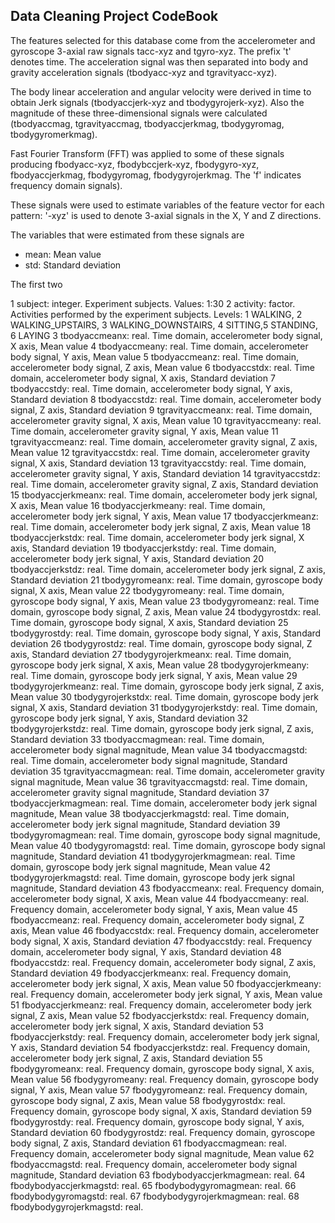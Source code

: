 ## Data Cleaning Project CodeBook

The features selected for this database come from the accelerometer and gyroscope 3-axial raw signals tacc-xyz and tgyro-xyz. The prefix 't' denotes time. The acceleration signal was then separated into body and gravity acceleration signals (tbodyacc-xyz and tgravityacc-xyz).

The body linear acceleration and angular velocity were derived in time to obtain Jerk signals (tbodyaccjerk-xyz and tbodygyrojerk-xyz). Also the magnitude of these three-dimensional signals were calculated (tbodyaccmag, tgravityaccmag, tbodyaccjerkmag, tbodygyromag, tbodygyromerkmag). 

Fast Fourier Transform (FFT) was applied to some of these signals producing fbodyacc-xyz, fbodybccjerk-xyz, fbodygyro-xyz, fbodyaccjerkmag, fbodygyromag, fbodygyrojerkmag. The 'f' indicates frequency domain signals). 

These signals were used to estimate variables of the feature vector for each pattern:
'-xyz' is used to denote 3-axial signals in the X, Y and Z directions.

The variables that were estimated from these signals are
* mean: Mean value
* std: Standard deviation

The first two 

1  subject: integer. Experiment subjects. Values: 1:30 
2  activity: factor. Activities performed by the experiment subjects. Levels: 1 WALKING, 2 WALKING_UPSTAIRS, 3 WALKING_DOWNSTAIRS, 4 SITTING,5 STANDING, 6 LAYING
3  tbodyaccmeanx: real. Time domain, accelerometer body signal, X axis, Mean value
4  tbodyaccmeany: real. Time domain, accelerometer body signal, Y axis, Mean value
5  tbodyaccmeanz: real. Time domain, accelerometer body signal, Z axis, Mean value
6  tbodyaccstdx: real. Time domain, accelerometer body signal, X axis, Standard deviation
7  tbodyaccstdy: real. Time domain, accelerometer body signal, Y axis, Standard deviation
8  tbodyaccstdz: real. Time domain, accelerometer body signal, Z axis, Standard deviation
9  tgravityaccmeanx: real. Time domain, accelerometer gravity signal, X axis, Mean value
10 tgravityaccmeany: real. Time domain, accelerometer gravity signal, Y axis, Mean value
11 tgravityaccmeanz: real. Time domain, accelerometer gravity signal, Z axis, Mean value
12 tgravityaccstdx: real. Time domain, accelerometer gravity signal, X axis, Standard deviation
13 tgravityaccstdy: real. Time domain, accelerometer gravity signal, Y axis, Standard deviation
14 tgravityaccstdz: real. Time domain, accelerometer gravity signal, Z axis, Standard deviation
15 tbodyaccjerkmeanx: real. Time domain, accelerometer body jerk signal, X axis, Mean value
16 tbodyaccjerkmeany: real. Time domain, accelerometer body jerk signal, Y axis, Mean value
17 tbodyaccjerkmeanz: real. Time domain, accelerometer body jerk signal, Z axis, Mean value
18 tbodyaccjerkstdx: real. Time domain, accelerometer body jerk signal, X axis, Standard deviation
19 tbodyaccjerkstdy: real. Time domain, accelerometer body jerk signal, Y axis, Standard deviation
20 tbodyaccjerkstdz: real. Time domain, accelerometer body jerk signal, Z axis, Standard deviation
21 tbodygyromeanx: real. Time domain, gyroscope body signal, X axis, Mean value
22 tbodygyromeany: real. Time domain, gyroscope body signal, Y axis, Mean value
23 tbodygyromeanz: real. Time domain, gyroscope body signal, Z axis, Mean value
24 tbodygyrostdx: real. Time domain, gyroscope body signal, X axis, Standard deviation
25 tbodygyrostdy: real. Time domain, gyroscope body signal, Y axis, Standard deviation
26 tbodygyrostdz: real. Time domain, gyroscope body signal, Z axis, Standard deviation
27 tbodygyrojerkmeanx: real. Time domain, gyroscope body jerk signal, X axis, Mean value
28 tbodygyrojerkmeany: real. Time domain, gyroscope body jerk signal, Y axis, Mean value
29 tbodygyrojerkmeanz: real. Time domain, gyroscope body jerk signal, Z axis, Mean value
30 tbodygyrojerkstdx: real. Time domain, gyroscope body jerk signal, X axis, Standard deviation
31 tbodygyrojerkstdy: real. Time domain, gyroscope body jerk signal, Y axis, Standard deviation
32 tbodygyrojerkstdz: real. Time domain, gyroscope body jerk signal, Z axis, Standard deviation
33 tbodyaccmagmean: real. Time domain, accelerometer body signal magnitude, Mean value
34 tbodyaccmagstd: real. Time domain, accelerometer body signal magnitude, Standard deviation
35 tgravityaccmagmean: real. Time domain, accelerometer gravity signal magnitude, Mean value
36 tgravityaccmagstd: real. Time domain, accelerometer gravity signal magnitude, Standard deviation
37 tbodyaccjerkmagmean: real. Time domain, accelerometer body jerk signal magnitude, Mean value
38 tbodyaccjerkmagstd: real. Time domain, accelerometer body jerk signal magnitude, Standard deviation
39 tbodygyromagmean: real. Time domain, gyroscope body signal magnitude, Mean value
40 tbodygyromagstd: real. Time domain, gyroscope body signal magnitude, Standard deviation
41 tbodygyrojerkmagmean: real. Time domain, gyroscope body jerk signal magnitude, Mean value
42 tbodygyrojerkmagstd: real. Time domain, gyroscope body jerk signal magnitude, Standard deviation
43 fbodyaccmeanx: real. Frequency domain, accelerometer body signal, X axis, Mean value
44 fbodyaccmeany: real. Frequency domain, accelerometer body signal, Y axis, Mean value
45 fbodyaccmeanz: real. Frequency domain, accelerometer body signal, Z axis, Mean value
46 fbodyaccstdx: real. Frequency domain, accelerometer body signal, X axis, Standard deviation
47 fbodyaccstdy: real. Frequency domain, accelerometer body signal, Y axis, Standard deviation
48 fbodyaccstdz: real. Frequency domain, accelerometer body signal, Z axis, Standard deviation
49 fbodyaccjerkmeanx: real. Frequency domain, accelerometer body jerk signal, X axis, Mean value
50 fbodyaccjerkmeany: real. Frequency domain, accelerometer body jerk signal, Y axis, Mean value
51 fbodyaccjerkmeanz: real. Frequency domain, accelerometer body jerk signal, Z axis, Mean value
52 fbodyaccjerkstdx: real. Frequency domain, accelerometer body jerk signal, X axis, Standard deviation
53 fbodyaccjerkstdy: real. Frequency domain, accelerometer body jerk signal, Y axis, Standard deviation
54 fbodyaccjerkstdz: real. Frequency domain, accelerometer body jerk signal, Z axis, Standard deviation
55 fbodygyromeanx: real. Frequency domain, gyroscope body signal, X axis, Mean value
56 fbodygyromeany: real. Frequency domain, gyroscope body signal, Y axis, Mean value
57 fbodygyromeanz: real. Frequency domain, gyroscope body signal, Z axis, Mean value
58 fbodygyrostdx: real. Frequency domain, gyroscope body signal, X axis, Standard deviation
59 fbodygyrostdy: real. Frequency domain, gyroscope body signal, Y axis, Standard deviation
60 fbodygyrostdz: real. Frequency domain, gyroscope body signal, Z axis, Standard deviation
61 fbodyaccmagmean: real. Frequency domain, accelerometer body signal magnitude, Mean value
62 fbodyaccmagstd: real. Frequency domain, accelerometer body signal magnitude, Standard deviation
63 fbodybodyaccjerkmagmean: real.
64 fbodybodyaccjerkmagstd: real.
65 fbodybodygyromagmean: real.
66 fbodybodygyromagstd: real.
67 fbodybodygyrojerkmagmean: real.
68 fbodybodygyrojerkmagstd: real.
